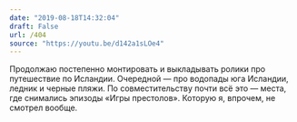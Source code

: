 ```yaml
---
date: "2019-08-18T14:32:04"
draft: False
url: /404
source: "https://youtu.be/d142a1sLOe4"
---
```


Продолжаю постепенно монтировать и выкладывать ролики про путешествие по Исландии. Очередной — про водопады юга Исландии, ледник и черные пляжи. По совместительству почти всё это — места, где снимались эпизоды «Игры престолов». Которую я, впрочем, не смотрел вообще.
